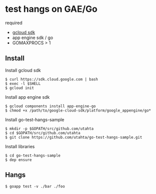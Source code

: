 # test hangs on GAE/Go

required
 - [gcloud sdk](https://cloud.google.com/sdk/downloads)
 - app engine sdk / go
 - GOMAXPROCS > 1

## Install

Install gcloud sdk
```
$ curl https://sdk.cloud.google.com | bash
$ exec -l $SHELL
$ gcloud init
```

Install app engine sdk
```
$ gcloud components install app-engine-go
$ chmod +x /path/to/google-cloud-sdk/platform/google_appengine/go*
```

Install go-test-hangs-sample
```
$ mkdir -p $GOPATH/src/github.com/utahta
$ cd $GOPATH/src/github.com/utahta
$ git clone https://github.com/utahta/go-test-hangs-sample.git
```

Install libraries
```
$ cd go-test-hangs-sample
$ dep ensure
```

## Hangs

```
$ goapp test -v ./bar ./foo
```

